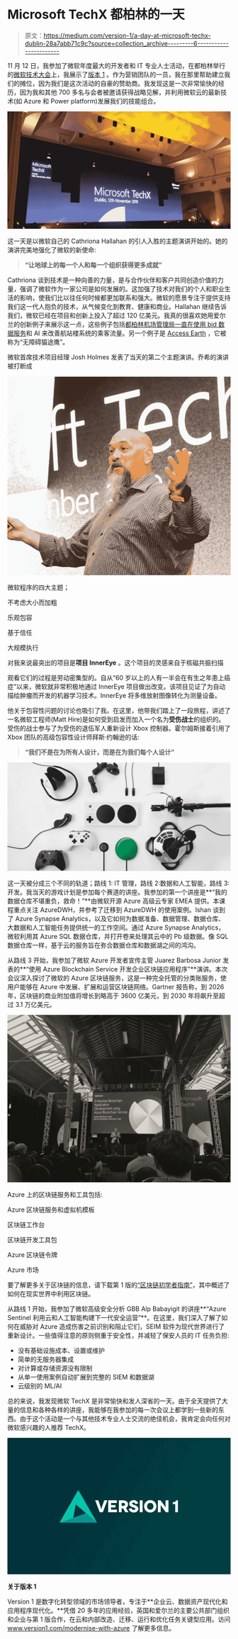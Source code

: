 # Microsoft TechX 都柏林的一天

> 原文：<https://medium.com/version-1/a-day-at-microsoft-techx-dublin-28a7abb71c9c?source=collection_archive---------6----------------------->

11 月 12 日，我参加了微软年度最大的开发者和 IT 专业人士活动，在都柏林举行的[微软技术大会](https://www.microsoftevents.com/profile/web/index.cfm?PKwebID=0x1462051abcd&wt.mc_id=AID2451322_QSG_367619)上，我展示了[版本 1](https://www.version1.com/) 。作为营销团队的一员，我在那里帮助建立我们的摊位，因为我们是这次活动的自豪的赞助商。我发现这是一次非常愉快的经历，因为我和其他 700 多名与会者被邀请获得战略见解，并利用微软云的最新技术(如 Azure 和 Power platform)发展我们的技能组合。

![](img/cbdb4d4ad3d511227327cee09c80f404.png)

这一天是以微软自己的 Cathriona Hallahan 的引人入胜的主题演讲开始的。她的演讲完美地强化了微软的新使命:

> **“让地球上的每一个人和每一个组织获得更多成就”**

Cathriona 谈到技术是一种向善的力量，是与合作伙伴和客户共同创造价值的力量，强调了微软作为一家公司是如何发展的。这加强了技术对我们的个人和职业生活的影响，使我们比以往任何时候都更加联系和强大。微软的愿景专注于提供支持我们这一代人抱负的技术，从气候变化到教育、健康和商业。Hallahan 继续告诉我们，微软已经在项目和创新上投入了超过 120 亿美元。我真的很喜欢她用爱尔兰的创新例子来展示这一点，这些例子包括[都柏林机场管理局一直在使用 bid 数据服务](https://www.irishtimes.com/sponsored/microsoft/how-microsoft-and-daa-use-ai-to-innovate-the-airport-passenger-s-journey-1.3795116)和 AI 来改善航站楼系统的乘客流量。另一个例子是 [Access Earth](https://access.earth/) ，它被称为“无障碍猫途鹰”。

微软首席技术项目经理 Josh Holmes 发表了当天的第二个主题演讲。乔希的演讲被打断成

![](img/ef78d0ca47b8eb4fef9b2a03e4b8cc1e.png)

微软程序的四大主题；

不考虑大小而加粗

乐观包容

基于信任

大规模执行

对我来说最突出的项目是**项目 InnerEye** 。这个项目的灵感来自于核磁共振扫描

观看它们的过程是劳动密集型的。自从“60 岁以上的人有一半会在有生之年患上癌症”以来，微软就非常积极地通过 InnerEye 项目做出改变。该项目见证了为自动描绘肿瘤而开发的机器学习技术。InnerEye 将多维放射图像转化为测量设备。

他关于包容性问题的讨论也吸引了我。在这里，他带我们踏上了一段旅程，讲述了一名微软工程师(Matt Hire)是如何受到启发而加入一个名为**受伤战士**的组织的。受伤的战士参与了为受伤的退伍军人重新设计 Xbox 控制器。霍尔姆斯接着引用了 Xbox 团队的高级包容性设计师拜斯·约翰逊的话:

> **“我们不是在为所有人设计，而是在为我们每个人设计”**

![](img/881c2e2a764d6ca74e09446bd717cf4d.png)

这一天被分成三个不同的轨道；路线 1: IT 管理，路线 2:数据和人工智能，路线 3:开发。我当天的游戏计划是参加每个赛道的讲座。我参加的第一个讲座是**“我的数据仓库不堪重负，救命！”**由微软开源 Azure 高级云专家 EMEA 提供。本课程重点关注 AzureDWH，并参考了迁移到 AzureDWH 的使用案例。Ishan 谈到了 Azure Synapse Analytics，以及它如何为数据准备、数据管理、数据仓库、大数据和人工智能任务提供统一的工作空间。通过 Azure Synapse Analytics，微软利用其 Azure SQL 数据仓库，并打开卷来处理其云中的 Pb 级数据。像 SQL 数据仓库一样，基于云的服务旨在弥合数据仓库和数据湖之间的鸿沟。

从路线 3 开始，我参加了微软 Azure 开发者宣传主管 Juarez Barbosa Junior 发表的**“使用 Azure Blockchain Service 开发企业区块链应用程序”**演讲。本次会议深入探讨了微软的 Azure 区块链服务，这是一种完全托管的分类账服务，使用户能够在 Azure 中发展、扩展和运营区块链网络。Gartner 报告称，到 2026 年，区块链的商业附加值将增长到略高于 3600 亿美元，到 2030 年将飙升至超过 3.1 万亿美元。

![](img/aa903684bc316ec650f0656542f13bda.png)

Azure 上的区块链服务和工具包括:

Azure 区块链服务和虚拟机模板

区块链工作台

区块链开发工具包

Azure 区块链令牌

Azure 市场

要了解更多关于区块链的信息，请下载第 1 版的[“区块链初学者指南”](https://www.version1.com/wd-dgt-inn-blockchain-whitepaper/)，其中概述了如何在现实世界中利用区块链。

从路线 1 开始，我参加了微软高级安全分析 GBB Alp Babayigit 的讲座**“Azure Sentinel 利用云和人工智能构建下一代安全运营”**。在这里，我们深入了解了如何在威胁对 Azure 造成伤害之前识别和阻止它们，SEIM 软件为现代世界进行了重新设计。一些值得注意的原则侧重于安全性，并减轻了保安人员的 IT 任务负担:

*   没有基础设施成本、设置或维护
*   简单的无服务器集成
*   对计算或存储资源没有限制
*   从单一使用案例自动扩展到完整的 SIEM 和数据湖
*   云级别的 ML/AI

总的来说，我发现微软 TechX 是非常愉快和发人深省的一天。由于全天提供了大量的信息和各种各样的讲座，我能够在我参加的每一次会议上都学到一些新的东西。由于这个活动是一个与其他技术专业人士交流的绝佳机会，我肯定会向任何对微软感兴趣的人推荐 TechX。

![](img/e6380da93f015d0727177cfbd5bd1bc8.png)

**关于版本 1**

Version 1 是数字化转型领域的市场领导者，专注于**企业云、数据资产现代化和应用程序现代化。**凭借 20 多年的应用经验，英国和爱尔兰的主要公共部门组织和企业与第 1 版合作，在云和内部改造、迁移、运行和优化任务关键型应用。访问 www.version1.com/modernise-with-azure 了解更多信息。
